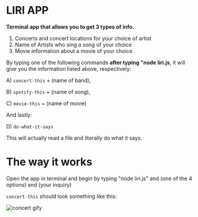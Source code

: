 # LIRI APP
**Terminal app that allows you to get 3 types of info.**

1) Concerts and concert locations for your choice of artist
2) Name of Artists who sing a song of your choice
3) Movie information about a movie of your choice

By typing one of the following commands **after typing "node liri.js**, it will give you the information listed above, respectively:

A) `concert-this` + (name of band),

B) `spotify-this` + (name of song),

C) `movie-this` + (name of movie)

And lastly: 

D) `do-what-it-says`

This will actually read a file and literally do what it says.


# The way it works

Open the app in terminal and begin by typing "node liri.js" and (one of the 4 options) and (your inquiry)

`concert-this` should look something like this:

![concert gify](https://media.giphy.com/media/VhjGBIpynXro6XwVcC/giphy.gif)